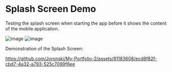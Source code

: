 # Splash Screen Demo

Testing the splash screen when starting the app before it shows the content of the mobile application.

![image](https://github.com/Joronski/My-Portfolio-2/assets/91183608/9e4369c4-7017-4ecc-bc34-2a2d804675ed) ![image](https://github.com/Joronski/My-Portfolio-2/assets/91183608/086cb728-af2f-49d5-9b41-2afaf3d230e8)

Demonstration of the Splash Screen:

https://github.com/Joronski/My-Portfolio-2/assets/91183608/ecd8f82f-cbd7-4a32-a793-525c7099f6ee
